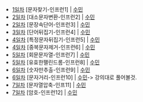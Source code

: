 * [1일차](Day1) [문자찾기-인프런1] | [수민](/2301/Day1.java) 
* [2일차](Day2_1) [대소문자변환-인프런2] | [수민](/2301/Day2_1.java) 
* [2일차](Day2_2) [문장속단어-인프런3] | [수민](/2301/Day2_2.java) 
* [3일차](Day3) [단어뒤집기-인프런4] | [수민](/2301/Day3.java) 
* [4일차](Day4_1) [특정문자뒤집기-인프런5] | [수민](/2301/Day4_1) 
* [4일차](Day4_2) [중복문자제거-인프런6] | [수민](/2301/Day4_2) 
* [5일차](Day5_1) [회문문자열-인프런7] | [수민](/2301/Day5_1) 
* [5일차](Day5_2) [유효한팰린드롬-인프런8] | [수민](/2301/Day5_2) 
* [6일차](Day6_1) [숫자만추출-인프런9] | [수민](/2301/Day6_1) 
* [6일차](Day6_2) [문자거리-인프런10] | [수민](/2301/Day6_2)-> 강의대로 풀어볼것.
* [7일차](Day7_1) [문자열압축-인프11] | [수민](/2301/Day7_1) 
* [7일차](Day7_2) [암호-인프런12] | [수민](/2301/Day7_2)